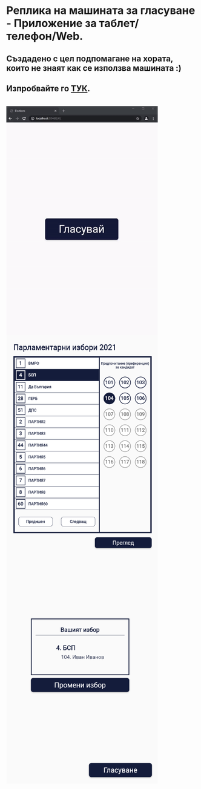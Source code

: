 # Реплика на машината за гласуване - Приложение за таблет/телефон/Web.
## Създадено с цел подпомагане на хората, които не знаят как се използва машината :)
## Изпробвайте го [ТУК](https://aezakmee.github.io/mg_page/#/).
<br/>
<img src="https://github.com/AEZakmee/bulgarian_elections_2021/blob/master/screenshots/votegif.gif" width=400 align=center>
<br/>
<img src="https://github.com/AEZakmee/bulgarian_elections_2021/blob/master/screenshots/vote_screen%20(1).png" width=400 align=center>
<br/>
<img src="https://github.com/AEZakmee/bulgarian_elections_2021/blob/master/screenshots/vote_screen%20(2).png" width=400 align=center>
